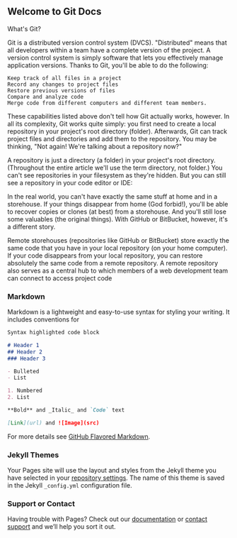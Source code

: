 ## Welcome to Git Docs

What's Git?

Git is a distributed version control system (DVCS). "Distributed" means that all developers within a team have a complete version of the project. A version control system is simply software that lets you effectively manage application versions. Thanks to Git, you'll be able to do the following:

    Keep track of all files in a project
    Record any changes to project files
    Restore previous versions of files
    Compare and analyze code
    Merge code from different computers and different team members.

These capabilities listed above don't tell how Git actually works, however. In all its complexity, Git works quite simply: you first need to create a local repository in your project's root directory (folder). Afterwards, Git can track project files and directories and add them to the repository. You may be thinking, "Not again! We're talking about a repository now?"

A repository is just a directory (a folder) in your project's root directory. (Throughout the entire article we'll use the term directory, not folder.) You can't see repositories in your filesystem as they're hidden. But you can still see a repository in your code editor or IDE:

In the real world, you can't have exactly the same stuff at home and in a storehouse. If your things disappear from home (God forbid!), you'll be able to recover copies or clones (at best) from a storehouse. And you'll still lose some valuables (the original things). With GitHub or BitBucket, however, it's a different story.

Remote storehouses (repositories like GitHub or BitBucket) store exactly the same code that you have in your local repository (on your home computer). If your code disappears from your local repository, you can restore absolutely the same code from a remote repository. A remote repository also serves as a central hub to which members of a web development team can connect to access project code

### Markdown

Markdown is a lightweight and easy-to-use syntax for styling your writing. It includes conventions for

```markdown
Syntax highlighted code block

# Header 1
## Header 2
### Header 3

- Bulleted
- List

1. Numbered
2. List

**Bold** and _Italic_ and `Code` text

[Link](url) and ![Image](src)
```

For more details see [GitHub Flavored Markdown](https://guides.github.com/features/mastering-markdown/).

### Jekyll Themes

Your Pages site will use the layout and styles from the Jekyll theme you have selected in your [repository settings](https://github.com/karthicbe1982/karthick.github.io/settings). The name of this theme is saved in the Jekyll `_config.yml` configuration file.

### Support or Contact

Having trouble with Pages? Check out our [documentation](https://help.github.com/categories/github-pages-basics/) or [contact support](https://github.com/contact) and we’ll help you sort it out.
